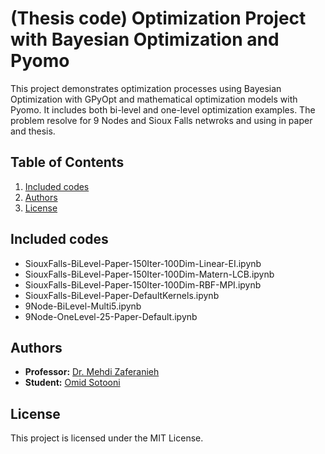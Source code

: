 # (Thesis code) Optimization Project with Bayesian Optimization and Pyomo

This project demonstrates optimization processes using Bayesian Optimization with GPyOpt and mathematical optimization models with Pyomo. It includes both bi-level and one-level optimization examples. The problem resolve for 9 Nodes and Sioux Falls netwroks and using in paper and thesis.

## Table of Contents

1. [Included codes](#include)
2. [Authors](#authors)
3. [License](#license)

## Included codes

- SiouxFalls-BiLevel-Paper-150Iter-100Dim-Linear-EI.ipynb
- SiouxFalls-BiLevel-Paper-150Iter-100Dim-Matern-LCB.ipynb
- SiouxFalls-BiLevel-Paper-150Iter-100Dim-RBF-MPI.ipynb
- SiouxFalls-BiLevel-Paper-DefaultKernels.ipynb
- 9Node-BiLevel-Multi5.ipynb
- 9Node-OneLevel-25-Paper-Default.ipynb

## Authors

- **Professor:** [Dr. Mehdi Zaferanieh](https://github.com/MZaferanieh)
- **Student:** [Omid Sotooni](https://github.com/OmidSotooni)

## License

This project is licensed under the MIT License.